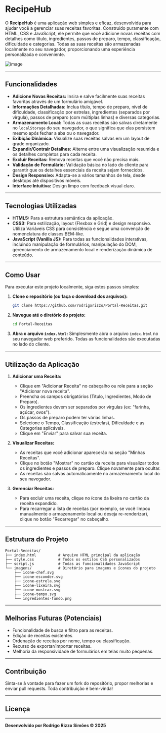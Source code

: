# RecipeHub

O **RecipeHub** é uma aplicação web simples e eficaz, desenvolvida para ajudar você a gerenciar suas receitas favoritas. Construído puramente com HTML, CSS e JavaScript, ele permite que você adicione novas receitas com detalhes como título, ingredientes, passos de preparo, tempo, classificação, dificuldade e categorias. Todas as suas receitas são armazenadas localmente no seu navegador, proporcionando uma experiência personalizada e conveniente.

![image](https://github.com/user-attachments/assets/88ef5809-c766-483a-a2c2-a314a3c20777)

-----

## Funcionalidades

  * **Adicione Novas Receitas:** Insira e salve facilmente suas receitas favoritas através de um formulário amigável.
  * **Informações Detalhadas:** Inclua título, tempo de preparo, nível de dificuldade, classificação por estrelas, ingredientes (separados por vírgula), passos de preparo (com múltiplas linhas) e diversas categorias.
  * **Armazenamento Local:** Todas as suas receitas são salvas diretamente no `localStorage` do seu navegador, o que significa que elas persistem mesmo após fechar a aba ou o navegador.
  * **Exibição Dinâmica:** Visualize suas receitas salvas em um layout de grade organizado.
  * **Expandir/Contrair Detalhes:** Alterne entre uma visualização resumida e os detalhes completos para cada receita.
  * **Excluir Receitas:** Remova receitas que você não precisa mais.
  * **Validação de Formulário:** Validação básica no lado do cliente para garantir que os detalhes essenciais da receita sejam fornecidos.
  * **Design Responsivo:** Adapta-se a vários tamanhos de tela, desde desktops até dispositivos móveis.
  * **Interface Intuitiva:** Design limpo com feedback visual claro.

-----

## Tecnologias Utilizadas

  * **HTML5:** Para a estrutura semântica da aplicação.
  * **CSS3:** Para estilização, layout (Flexbox e Grid) e design responsivo. Utiliza Variáveis CSS para consistência e segue uma convenção de nomenclatura de classes BEM-like.
  * **JavaScript (Vanilla JS):** Para todas as funcionalidades interativas, incluindo manipulação de formulários, manipulação do DOM, gerenciamento de armazenamento local e renderização dinâmica de conteúdo.

-----

## Como Usar

Para executar este projeto localmente, siga estes passos simples:

1.  **Clone o repositório (ou faça o download dos arquivos):**
    ```bash
    git clone https://github.com/rodrigorizzo/Portal-Receitas.git
    ```
2.  **Navegue até o diretório do projeto:**
    ```bash
    cd Portal-Receitas
    ```
3.  **Abra o arquivo `index.html`:**
    Simplesmente abra o arquivo `index.html` no seu navegador web preferido. Todas as funcionalidades são executadas no lado do cliente.

-----

## Utilização da Aplicação

1.  **Adicionar uma Receita:**

      * Clique em "Adicionar Receita" no cabeçalho ou role para a seção "Adicionar nova receita".
      * Preencha os campos obrigatórios (Título, Ingredientes, Modo de Preparo).
      * Os ingredientes devem ser separados por vírgulas (ex: "farinha, açúcar, ovos").
      * Os passos de preparo podem ter várias linhas.
      * Selecione o Tempo, Classificação (estrelas), Dificuldade e as Categorias aplicáveis.
      * Clique em "Enviar" para salvar sua receita.

2.  **Visualizar Receitas:**

      * As receitas que você adicionar aparecerão na seção "Minhas Receitas".
      * Clique no botão "Mostrar" no cartão da receita para visualizar todos os ingredientes e passos de preparo. Clique novamente para ocultar.
      * As receitas são salvas automaticamente no armazenamento local do seu navegador.

3.  **Gerenciar Receitas:**

      * Para excluir uma receita, clique no ícone da lixeira no cartão da receita expandido.
      * Para recarregar a lista de receitas (por exemplo, se você limpou manualmente o armazenamento local ou deseja re-renderizar), clique no botão "Recarregar" no cabeçalho.

-----

## Estrutura do Projeto

```
Portal-Receitas/
├── index.html          # Arquivo HTML principal da aplicação
├── style.css           # Todos os estilos CSS personalizados
├── script.js           # Todas as funcionalidades JavaScript
└── imagens/            # Diretório para imagens e ícones do projeto
    ├── icone-chef.svg
    ├── icone-esconder.svg
    ├── icone-estrela.svg
    ├── icone-lixeira.svg
    ├── icone-mostrar.svg
    ├── icone-tempo.svg
    └── ingredientes-fundo.png
```

-----

## Melhorias Futuras (Potenciais)

  * Funcionalidade de busca e filtro para as receitas.
  * Edição de receitas existentes.
  * Ordenação de receitas por nome, tempo ou classificação.
  * Recurso de exportar/importar receitas.
  * Melhoria da responsividade de formulários em telas muito pequenas.

-----

## Contribuição

Sinta-se à vontade para fazer um fork do repositório, propor melhorias e enviar pull requests. Toda contribuição é bem-vinda\!

-----

## Licença



-----

**Desenvolvido por Rodrigo Rizzo Simões © 2025**
